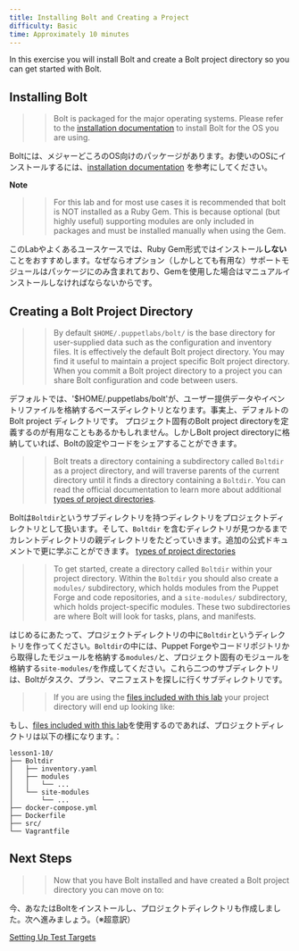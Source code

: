 ```yaml
---
title: Installing Bolt and Creating a Project
difficulty: Basic
time: Approximately 10 minutes
---
```


In this exercise you will install Bolt and create a Bolt project directory so you can get started with Bolt.

## Installing Bolt


>> Bolt is packaged for the major operating systems. Please refer to the [installation documentation](https://puppet.com/docs/bolt/latest/bolt_installing.html) to install Bolt for the OS you are using. 

Boltには、メジャーどころのOS向けのパッケージがあります。お使いのOSにインストールするには、[installation documentation](https://puppet.com/docs/bolt/latest/bolt_installing.html) を参考にしてください。

**Note** 
>> For this lab and for most use cases it is recommended that bolt is NOT installed as a Ruby Gem. This is because optional (but highly useful) supporting modules are only included in packages and must be installed manually when using the Gem.

このLabやよくあるユースケースでは、Ruby Gem形式ではインストール**しない**ことをおすすめします。なぜならオプション（しかしとても有用な）サポートモジュールはパッケージにのみ含まれており、Gemを使用した場合はマニュアルインストールしなければならないからです。

## Creating a Bolt Project Directory

>> By default `$HOME/.puppetlabs/bolt/` is the base directory for user-supplied data such as the configuration and inventory files. It is effectively the default Bolt project directory. 
>> You may find it useful to maintain a project specific Bolt project directory. When you commit a Bolt project directory to a project you can share Bolt configuration and code between users.

デフォルトでは、'$HOME/.puppetlabs/bolt'が、ユーザー提供データやイベントリファイルを格納するベースディレクトリとなります。事実上、デフォルトのBolt project ディレクトリです。
プロジェクト固有のBolt project directoryを定義するのが有用なこともあるかもしれません。しかしBolt project directoryに格納していれば、Boltの設定やコードをシェアすることができます。

>> Bolt treats a directory containing a subdirectory called `Boltdir` as a project directory, and will traverse parents of the current directory until it finds a directory containing a `Boltdir`. You can read the official documentation to learn more about additional [types of project directories](https://puppet.com/docs/bolt/latest/bolt_project_directories.html#project-directory-types).

Boltは`Boltdir`というサブディレクトリを持つディレクトリをプロジェクトディレクトリとして扱います。そして、`Boltdir` を含むディレクトリが見つかるまでカレントディレクトリの親ディレクトリをたどっていきます。追加の公式ドキュメントで更に学ぶことができます。 [types of project directories](https://puppet.com/docs/bolt/latest/bolt_project_directories.html#project-directory-types)

>> To get started, create a directory called `Boltdir` within your project directory. Within the `Boltdir` you should also create a `modules/` subdirectory, which holds modules from the Puppet Forge and code repositories, and a `site-modules/` subdirectory, which holds project-specific modules. These two subdirectories are where Bolt will look for tasks, plans, and manifests.

はじめるにあたって、プロジェクトディレクトリの中に`Boltdir`というディレクトリを作ってください。`Boltdir`の中には、Puppet Forgeやコードリポジトリから取得したモジュールを格納する`modules/`と、プロジェクト固有のモジュールを格納する`site-modules/`を作成してください。これら二つのサブディレクトリは、Boltがタスク、プラン、マニフェストを探しに行くサブディレクトリです。

>> If you are using the [files included with this lab](https://github.com/puppetlabs/bolt/tree/master/docs/_includes) your project directory will end up looking like:

もし、[files included with this lab](https://github.com/puppetlabs/bolt/tree/master/docs/_includes)を使用するのであれば、プロジェクトディレクトリは以下の様になります。：

```
lesson1-10/
├── Boltdir
│   ├── inventory.yaml
│   ├── modules
│   │   └── ...
│   └── site-modules
│       └── ...
├── docker-compose.yml
├── Dockerfile
├── src/
└── Vagrantfile
```

## Next Steps

>> Now that you have Bolt installed and have created a Bolt project directory you can move on to:

今、あなたはBoltをインストールし、プロジェクトディレクトリも作成しました。次へ進みましょう。（※超意訳）

[Setting Up Test Targets](../02-acquiring-targets)
